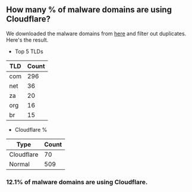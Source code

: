 ## How many % of malware domains are using Cloudflare?


We downloaded the malware domains from [here](https://urlhaus.abuse.ch) and filter out duplicates.
Here's the result.


[//]: # (start replacement)


- Top 5 TLDs

| TLD | Count |
| --- | --- |
| com | 296 |
| net | 36 |
| za | 20 |
| org | 16 |
| br | 15 |


- Cloudflare %

| Type | Count |
| --- | --- |
| Cloudflare | 70 |
| Normal | 509 |


### 12.1% of malware domains are using Cloudflare.